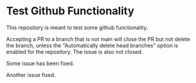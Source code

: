 # Test Github Functionality
This repository is meant to test some github functionality.

Accepting a PR to a branch that is not main will close the PR but not delete the branch, unless the "Automatically delete head branches" option is enabled for the repository. The issue is also not closed.

Some issue has been fixed.

Another issue fixed.
